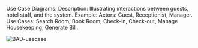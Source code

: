 Use Case Diagrams:
Description: Illustrating interactions between guests, hotel staff, and the system.
Example:
Actors: Guest, Receptionist, Manager.
Use Cases: Search Room, Book Room, Check-in, Check-out, Manage Housekeeping, Generate Bill.

![BAD-usecase](https://github.com/user-attachments/assets/a1a3c6cf-8259-4df3-80b8-4d9e13a5cc32)


